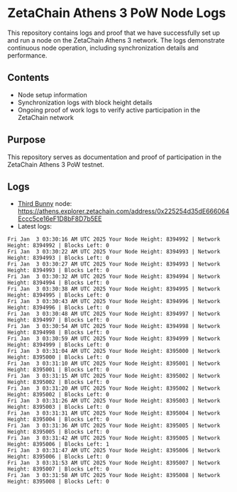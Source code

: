 # ZetaChain Athens 3 PoW Node Logs
This repository contains logs and proof that we have successfully set up and run a node on the ZetaChain Athens 3 network. The logs demonstrate continuous node operation, including synchronization details and performance.

## Contents
- Node setup information
- Synchronization logs with block height details
- Ongoing proof of work logs to verify active participation in the ZetaChain network

## Purpose
This repository serves as documentation and proof of participation in the ZetaChain Athens 3 PoW testnet.

## Logs

- [Third Bunny](https://thirdbunny.xyz/) node: https://athens.explorer.zetachain.com/address/0x225254d35dE666064Eccc5ce16eF1D8bF8D7b5EE
- Latest logs:
```
Fri Jan  3 03:30:16 AM UTC 2025 Your Node Height: 8394992 | Network Height: 8394992 | Blocks Left: 0
Fri Jan  3 03:30:22 AM UTC 2025 Your Node Height: 8394993 | Network Height: 8394993 | Blocks Left: 0
Fri Jan  3 03:30:27 AM UTC 2025 Your Node Height: 8394993 | Network Height: 8394993 | Blocks Left: 0
Fri Jan  3 03:30:32 AM UTC 2025 Your Node Height: 8394994 | Network Height: 8394994 | Blocks Left: 0
Fri Jan  3 03:30:38 AM UTC 2025 Your Node Height: 8394995 | Network Height: 8394995 | Blocks Left: 0
Fri Jan  3 03:30:43 AM UTC 2025 Your Node Height: 8394996 | Network Height: 8394996 | Blocks Left: 0
Fri Jan  3 03:30:48 AM UTC 2025 Your Node Height: 8394997 | Network Height: 8394997 | Blocks Left: 0
Fri Jan  3 03:30:54 AM UTC 2025 Your Node Height: 8394998 | Network Height: 8394998 | Blocks Left: 0
Fri Jan  3 03:30:59 AM UTC 2025 Your Node Height: 8394999 | Network Height: 8394999 | Blocks Left: 0
Fri Jan  3 03:31:04 AM UTC 2025 Your Node Height: 8395000 | Network Height: 8395000 | Blocks Left: 0
Fri Jan  3 03:31:10 AM UTC 2025 Your Node Height: 8395001 | Network Height: 8395001 | Blocks Left: 0
Fri Jan  3 03:31:15 AM UTC 2025 Your Node Height: 8395002 | Network Height: 8395002 | Blocks Left: 0
Fri Jan  3 03:31:20 AM UTC 2025 Your Node Height: 8395002 | Network Height: 8395002 | Blocks Left: 0
Fri Jan  3 03:31:26 AM UTC 2025 Your Node Height: 8395003 | Network Height: 8395003 | Blocks Left: 0
Fri Jan  3 03:31:31 AM UTC 2025 Your Node Height: 8395004 | Network Height: 8395004 | Blocks Left: 0
Fri Jan  3 03:31:36 AM UTC 2025 Your Node Height: 8395005 | Network Height: 8395005 | Blocks Left: 0
Fri Jan  3 03:31:42 AM UTC 2025 Your Node Height: 8395005 | Network Height: 8395006 | Blocks Left: 1
Fri Jan  3 03:31:47 AM UTC 2025 Your Node Height: 8395006 | Network Height: 8395006 | Blocks Left: 0
Fri Jan  3 03:31:53 AM UTC 2025 Your Node Height: 8395007 | Network Height: 8395007 | Blocks Left: 0
Fri Jan  3 03:31:58 AM UTC 2025 Your Node Height: 8395008 | Network Height: 8395008 | Blocks Left: 0
```
